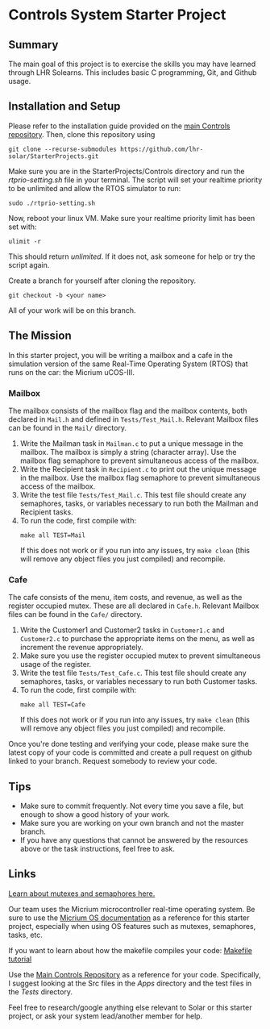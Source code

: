 # Controls System Starter Project
## Summary
The main goal of this project is to exercise the skills you may have learned through LHR Solearns. This includes basic C programming, Git, and Github usage.

## Installation and Setup
Please refer to the installation guide provided on the [main Controls repository](https://github.com/lhr-solar/Controls/blob/master/README.md). Then, clone this repository using
```
git clone --recurse-submodules https://github.com/lhr-solar/StarterProjects.git
```

Make sure you are in the StarterProjects/Controls directory and run the *rtprio-setting.sh* file in your terminal. The script will set your realtime priority to be unlimited and allow the RTOS simulator to run:
```
sudo ./rtprio-setting.sh
```

Now, reboot your linux VM. Make sure your realtime priority limit has been set with:
```
ulimit -r
```
This should return *unlimited*. If it does not, ask someone for help or try the script again.

Create a branch for yourself after cloning the repository.
```
git checkout -b <your name>
```
All of your work will be on this branch.

## The Mission
In this starter project, you will be writing a mailbox and a cafe in the simulation version of the same Real-Time Operating System (RTOS) that runs on the car: the Micrium uCOS-III.

### Mailbox
The mailbox consists of the mailbox flag and the mailbox contents, both declared in ```Mail.h``` and defined in ```Tests/Test_Mail.h```. Relevant Mailbox files can be found in the ```Mail/``` directory.
1. Write the Mailman task in ```Mailman.c``` to put a unique message in the mailbox. The mailbox is simply a string (character array). Use the mailbox flag semaphore to prevent simultaneous access of the mailbox.
2. Write the Recipient task in ```Recipient.c``` to print out the unique message in the mailbox. Use the mailbox flag semaphore to prevent simultaneous access of the mailbox.
3. Write the test file ```Tests/Test_Mail.c```. This test file should create any semaphores, tasks, or variables necessary to run both the Mailman and Recipient tasks.
4. To run the code, first compile with:
	```
	make all TEST=Mail
	```
	If this does not work or if you run into any issues, try ```make clean``` (this will remove any object files you just compiled) and recompile.

### Cafe
The cafe consists of the menu, item costs, and revenue, as well as the register occupied mutex. These are all declared in ```Cafe.h```. Relevant Mailbox files can be found in the ```Cafe/``` directory.
1. Write the Customer1 and Customer2 tasks in ```Customer1.c``` and ```Customer2.c``` to purchase the appropriate items on the menu, as well as increment the revenue appropriately.
2. Make sure you use the register occupied mutex to prevent simultaneous usage of the register.
3. Write the test file ```Tests/Test_Cafe.c```. This test file should create any semaphores, tasks, or variables necessary to run both Customer tasks.
4. To run the code, first compile with:
	```
	make all TEST=Cafe
	```
	If this does not work or if you run into any issues, try ```make clean``` (this will remove any object files you just compiled) and recompile.

Once you're done testing and verifying your code, please make sure the latest copy of your code is committed and create a pull request on github linked to your branch. Request somebody to review your code.

## Tips
- Make sure to commit frequently. Not every time you save a file, but enough to show a good history of your work.
- Make sure you are working on your own branch and not the master branch.
- If you have any questions that cannot be answered by the resources above or the task instructions, feel free to ask.

## Links
[Learn about mutexes and semaphores here.](https://www.youtube.com/watch?v=8wcuLCvMmF8)

Our team uses the Micrium microcontroller real-time operating system. Be sure to use the [Micrium OS documentation](https://www.analog.com/media/en/dsp-documentation/software-manuals/Micrium-uCOS-III-UsersManual.pdf) as a reference for this starter project, especially when using OS features such as mutexes, semaphores, tasks, etc.

If you want to learn about how the makefile compiles your code: [Makefile tutorial](https://makefiletutorial.com/)

Use the [Main Controls Repository](https://github.com/lhr-solar/Controls) as a reference for your code. Specifically, I suggest looking at the Src files in the *Apps* directory and the test files in the *Tests* directory.

Feel free to research/google anything else relevant to Solar or this starter project, or ask your system lead/another member for help.
